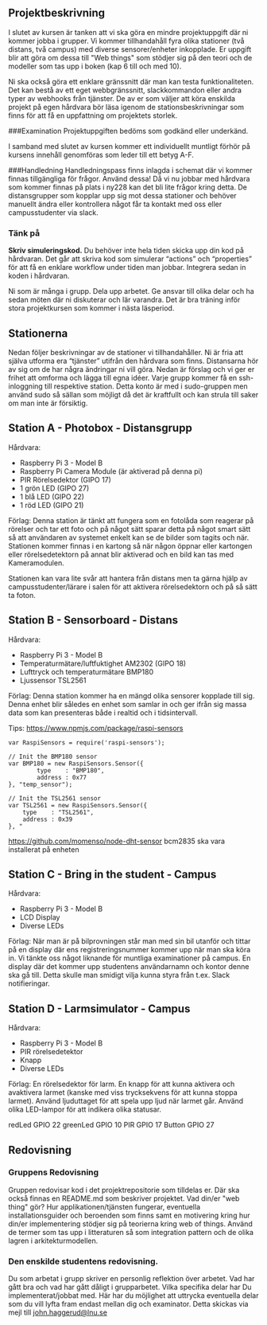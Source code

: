 ## Projektbeskrivning

I slutet av kursen är tanken att vi ska göra en mindre projektuppgift där ni kommer jobba i grupper. Vi kommer tillhandahåll fyra olika stationer (två distans, två campus) med diverse sensorer/enheter inkopplade. Er uppgift blir att göra om dessa till "Web things" som stödjer sig på den teori och de modeller som tas upp i boken (kap 6 till och med 10).

Ni ska också göra ett enklare gränssnitt där man kan testa funktionaliteten. Det kan bestå av ett eget webbgränssnitt, slackkommandon eller andra typer av webhooks från tjänster. De av er som väljer att köra enskilda projekt på egen hårdvara bör läsa igenom de stationsbeskrivningar som finns för att få en uppfattning om projektets storlek.

###Examination
Projektuppgiften bedöms som godkänd eller underkänd.

I samband med slutet av kursen kommer ett individuellt muntligt förhör på kursens innehåll genomföras som leder till ett betyg A-F.

###Handledning
Handledningspass finns inlagda i schemat där vi kommer finnas tillgängliga för frågor. Använd dessa! Då vi nu jobbar med hårdvara som kommer finnas på plats i ny228 kan det bli lite frågor kring detta. De distansgrupper som kopplar upp sig mot dessa stationer och behöver manuellt ändra eller kontrollera något får ta kontakt med oss eller campusstudenter via slack.

### Tänk på
**Skriv simuleringskod.** Du behöver inte hela tiden skicka upp din kod på hårdvaran. Det går att skriva kod som simulerar “actions” och “properties” för att få en enklare workflow under tiden man jobbar. Integrera sedan in koden i hårdvaran.

Ni som är många i grupp. Dela upp arbetet. Ge ansvar till olika delar och ha sedan möten där ni diskuterar och lär varandra. Det är bra träning inför stora projektkursen som kommer i nästa läsperiod.

## Stationerna
Nedan följer beskrivningar av de stationer vi tillhandahåller. Ni är fria att själva utforma era “tjänster” utifrån den hårdvara som finns. Distansarna hör av sig om de har några ändringar ni vill göra. Nedan är förslag och vi ger er frihet att omforma och lägga till egna idéer. Varje grupp kommer få en ssh-inloggning till respektive station. Detta konto är med i sudo-gruppen men använd sudo så sällan som möjligt då det är kraftfullt och kan strula till saker om man inte är försiktig.

## Station A - Photobox - Distansgrupp
Hårdvara:
- Raspberry Pi 3 - Model B
- Raspberry Pi Camera Module (är aktiverad på denna pi)
- PIR Rörelsedektor (GIPO 17)
- 1 grön LED (GIPO 27)
- 1 blå LED (GIPO 22)
- 1 röd LED (GIPO 21)

Förlag: Denna station är tänkt att fungera som en fotolåda som reagerar på rörelser och tar ett foto och på något sätt sparar detta på något smart sätt så att användaren av systemet enkelt kan se de bilder som tagits och när. Stationen kommer finnas i en kartong så när någon öppnar eller kartongen eller rörelsedetektorn på annat blir aktiverad och en bild kan tas med Kameramodulen.

Stationen kan vara lite svår att hantera från distans men ta gärna hjälp av campusstudenter/lärare i salen för att aktivera rörelsedektorn och på så sätt ta foton.


## Station B - Sensorboard - Distans
Hårdvara:
- Raspberry Pi 3 - Model B
- Temperaturmätare/luftfuktighet AM2302 (GIPO 18)
- Lufttryck och temperaturmätare BMP180
- Ljussensor TSL2561

Förlag: Denna station kommer ha en mängd olika sensorer kopplade till sig. Denna enhet blir således en enhet som samlar in och ger ifrån sig massa data som kan presenteras både i realtid och i tidsintervall.

Tips: https://www.npmjs.com/package/raspi-sensors
```
var RaspiSensors = require('raspi-sensors');

// Init the BMP180 sensor
var BMP180 = new RaspiSensors.Sensor({
        type    : "BMP180",
        address : 0x77
}, "temp_sensor");

// Init the TSL2561 sensor
var TSL2561 = new RaspiSensors.Sensor({
    type    : "TSL2561",
    address : 0x39
}, "
```

https://github.com/momenso/node-dht-sensor
bcm2835 ska vara installerat på enheten


## Station C - Bring in the student - Campus

Hårdvara:
- Raspberry Pi 3 - Model B
- LCD Display
- Diverse LEDs

Förlag: När man är på bilprovningen står man med sin bil utanför och tittar på en display där ens registreringsnummer kommer upp när man ska köra in. Vi tänkte oss något liknande för muntliga examinationer på campus. En display där det kommer upp studentens användarnamn och kontor denne ska gå till. Detta skulle man smidigt vilja kunna styra från t.ex. Slack notifieringar.

## Station D - Larmsimulator - Campus
Hårdvara:
- Raspberry Pi 3 - Model B
- PIR rörelsedetektor
- Knapp
- Diverse LEDs

Förlag: En rörelsedektor för larm. En knapp för att kunna aktivera och avaktivera larmet (kanske med viss trycksekvens för att kunna stoppa larmet). Använd ljuduttaget för att spela upp ljud när larmet går. Använd olika LED-lampor för att indikera olika statusar.

redLed GPIO 22
greenLed GPIO 10
PIR GPIO 17
Button GPIO 27

## Redovisning

### Gruppens Redovisning
Gruppen redovisar kod i det projektrepositorie som tilldelas er. Där ska också finnas en README.md som beskriver projektet.
Vad din/er "web thing" gör? Hur applikationen/tjänsten fungerar, eventuella installationsguider och beroenden som finns samt en motivering kring hur din/er implementering stödjer sig på teorierna kring web of things. Använd de termer som tas upp i litteraturen så som integration pattern och de olika lagren i arkitekturmodellen.

### Den enskilde studentens redovisning.
Du som arbetat i grupp skriver en personlig reflektion över arbetet. Vad har gått bra och vad har gått dåligt i grupparbetet. Vilka specifika delar har Du implementerat/jobbat med. Här har du möjlighet att uttrycka eventuella delar som du vill lyfta fram endast mellan dig och examinator. Detta skickas via mejl till john.haggerud@lnu.se
